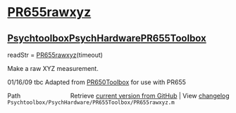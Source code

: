 # [PR655rawxyz](PR655rawxyz)
## [Psychtoolbox](Psychtoolbox)[PsychHardware](PsychHardware)[PR655Toolbox](PR655Toolbox)

readStr = [PR655rawxyz](PR655rawxyz)(timeout)  
  
Make a raw XYZ measurement.  
  
01/16/09    tbc   Adapted from [PR650Toolbox](PR650Toolbox) for use with PR655  
  




<div class="code_header" style="text-align:right;">
  <span style="float:left;">Path&nbsp;&nbsp;</span> <span class="counter">Retrieve <a href=
  "https://raw.github.com/Psychtoolbox-3/Psychtoolbox-3/beta/Psychtoolbox/PsychHardware/PR655Toolbox/PR655rawxyz.m">current version from GitHub</a> | View <a href=
  "https://github.com/Psychtoolbox-3/Psychtoolbox-3/commits/beta/Psychtoolbox/PsychHardware/PR655Toolbox/PR655rawxyz.m">changelog</a></span>
</div>
<div class="code">
  <code>Psychtoolbox/PsychHardware/PR655Toolbox/PR655rawxyz.m</code>
</div>

